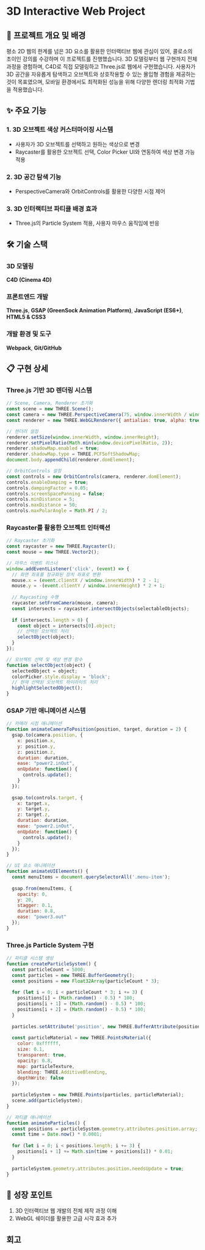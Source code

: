 # 3D Interactive Web Project

## 📝 프로젝트 개요 및 배경
평소 2D 웹의 한계를 넘은 3D 요소를 활용한 인터랙티브 웹에 관심이 있어, 콜로소의 초이인 강의를 수강하며 이 프로젝트를 진행했습니다. 3D 모델링부터 웹 구현까지 전체 과정을 경험하며, C4D로 직접 모델링하고 Three.js로 웹에서 구현했습니다.
사용자가 3D 공간을 자유롭게 탐색하고 오브젝트와 상호작용할 수 있는 몰입형 경험을 제공하는 것이 목표였으며, 모바일 환경에서도 최적화된 성능을 위해 다양한 렌더링 최적화 기법을 적용했습니다.


## ✨ 주요 기능
### 1. 3D 오브젝트 색상 커스터마이징 시스템
- 사용자가 3D 오브젝트를 선택하고 원하는 색상으로 변경
- Raycaster를 활용한 오브젝트 선택, Color Picker UI와 연동하여 색상 변경 가능 적용

### 2. 3D 공간 탐색 기능
- PerspectiveCamera와 OrbitControls를 활용한 다양한 시점 제어

### 3. 3D 인터랙티브 파티클 배경 효과
- Three.js의 Particle System 적용, 사용자 마우스 움직임에 반응

## 🛠️ 기술 스택

### 3D 모델링 
**C4D (Cinema 4D)**

### 프론트엔드 개발
**Three.js**,  **GSAP (GreenSock Animation Platform)**, **JavaScript (ES6+)**, **HTML5 & CSS3**

### 개발 환경 및 도구
**Webpack**, **Git/GitHub**


## 📋 구현 상세
### Three.js 기반 3D 렌더링 시스템
```javascript
// Scene, Camera, Renderer 초기화
const scene = new THREE.Scene();
const camera = new THREE.PerspectiveCamera(75, window.innerWidth / window.innerHeight, 0.1, 1000);
const renderer = new THREE.WebGLRenderer({ antialias: true, alpha: true });

// 렌더러 설정
renderer.setSize(window.innerWidth, window.innerHeight);
renderer.setPixelRatio(Math.min(window.devicePixelRatio, 2));
renderer.shadowMap.enabled = true;
renderer.shadowMap.type = THREE.PCFSoftShadowMap;
document.body.appendChild(renderer.domElement);

// OrbitControls 설정
const controls = new OrbitControls(camera, renderer.domElement);
controls.enableDamping = true;
controls.dampingFactor = 0.05;
controls.screenSpacePanning = false;
controls.minDistance = 5;
controls.maxDistance = 50;
controls.maxPolarAngle = Math.PI / 2;
```

### Raycaster를 활용한 오브젝트 인터랙션

```javascript
// Raycaster 초기화
const raycaster = new THREE.Raycaster();
const mouse = new THREE.Vector2();

// 마우스 이벤트 리스너
window.addEventListener('click', (event) => {
  // 화면 좌표를 정규화된 장치 좌표로 변환
  mouse.x = (event.clientX / window.innerWidth) * 2 - 1;
  mouse.y = -(event.clientY / window.innerHeight) * 2 + 1;
  
  // Raycasting 수행
  raycaster.setFromCamera(mouse, camera);
  const intersects = raycaster.intersectObjects(selectableObjects);
  
  if (intersects.length > 0) {
    const object = intersects[0].object;
    // 선택된 오브젝트 처리
    selectObject(object);
  }
});

// 오브젝트 선택 및 색상 변경 함수
function selectObject(object) {
  selectedObject = object;
  colorPicker.style.display = 'block';
  // 현재 선택된 오브젝트 하이라이트 처리
  highlightSelectedObject();
}
```

### GSAP 기반 애니메이션 시스템
```javascript
// 카메라 시점 애니메이션
function animateCameraToPosition(position, target, duration = 2) {
  gsap.to(camera.position, {
    x: position.x,
    y: position.y,
    z: position.z,
    duration: duration,
    ease: "power2.inOut",
    onUpdate: function() {
      controls.update();
    }
  });
  
  gsap.to(controls.target, {
    x: target.x,
    y: target.y,
    z: target.z,
    duration: duration,
    ease: "power2.inOut",
    onUpdate: function() {
      controls.update();
    }
  });
}

// UI 요소 애니메이션
function animateUIElements() {
  const menuItems = document.querySelectorAll('.menu-item');
  
  gsap.from(menuItems, {
    opacity: 0,
    y: 20,
    stagger: 0.1,
    duration: 0.8,
    ease: "power3.out"
  });
}
```

### Three.js Particle System 구현
```javascript
// 파티클 시스템 생성
function createParticleSystem() {
  const particleCount = 5000;
  const particles = new THREE.BufferGeometry();
  const positions = new Float32Array(particleCount * 3);
  
  for (let i = 0; i < particleCount * 3; i += 3) {
    positions[i] = (Math.random() - 0.5) * 100;
    positions[i + 1] = (Math.random() - 0.5) * 100;
    positions[i + 2] = (Math.random() - 0.5) * 100;
  }
  
  particles.setAttribute('position', new THREE.BufferAttribute(positions, 3));
  
  const particleMaterial = new THREE.PointsMaterial({
    color: 0xffffff,
    size: 0.1,
    transparent: true,
    opacity: 0.8,
    map: particleTexture,
    blending: THREE.AdditiveBlending,
    depthWrite: false
  });
  
  particleSystem = new THREE.Points(particles, particleMaterial);
  scene.add(particleSystem);
}

// 파티클 애니메이션
function animateParticles() {
  const positions = particleSystem.geometry.attributes.position.array;
  const time = Date.now() * 0.0001;
  
  for (let i = 0; i < positions.length; i += 3) {
    positions[i + 1] += Math.sin(time + positions[i]) * 0.01;
  }
  
  particleSystem.geometry.attributes.position.needsUpdate = true;
}
```
## 🌟 성장 포인트
1. 3D 인터랙티브 웹 개발의 전체 제작 과정 이해
2. WebGL 쉐이더를 활용한 고급 시각 효과 추가

## 회고
